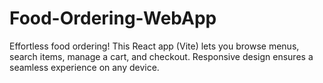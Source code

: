 # Food-Ordering-WebApp
Effortless food ordering! This React app (Vite) lets you browse menus, search items, manage a cart, and checkout. Responsive design ensures a seamless experience on any device.
